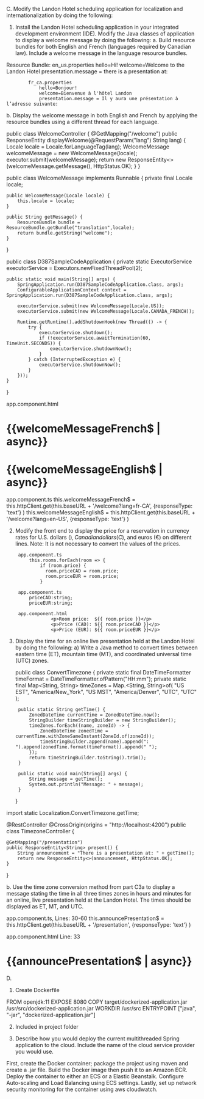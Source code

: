 C. Modify the Landon Hotel scheduling application for localization and internationalization by doing the following:
1. Install the Landon Hotel scheduling application in your integrated development environment (IDE). Modify the Java classes of application to display a welcome message by doing the following:
   a. Build resource bundles for both English and French (languages required by Canadian law). Include a welcome message in the language resource bundles.

Resource Bundle:
            en_us.properties
                hello=Hi!
                welcome=Welcome to the Landon Hotel
                presentation.message = there is a presentation at:

            fr_ca.properties
                hello=Bonjour!
                welcome=Bienvenue à l'hôtel Landon
                presentation.message = Il y aura une présentation à l’adresse suivante:

b. Display the welcome message in both English and French by applying the resource bundles using a different thread for each language.

public class WelcomeController {
@GetMapping("/welcome")
    public ResponseEntity<String> displayWelcome(@RequestParam("lang") String lang) {
        Locale locale = Locale.forLanguageTag(lang);
        WelcomeMessage welcomeMessage = new WelcomeMessage(locale);
        executor.submit(welcomeMessage);
        return new ResponseEntity<>(welcomeMessage.getMessage(), HttpStatus.OK);
    }
}

public class WelcomeMessage implements Runnable {
    private final Locale locale;

    public WelcomeMessage(Locale locale) {
        this.locale = locale;
    }

    public String getMessage() {
        ResourceBundle bundle = ResourceBundle.getBundle("translation",locale);
        return bundle.getString("welcome");
    }
}

public class D387SampleCodeApplication {
	private static ExecutorService executorService = Executors.newFixedThreadPool(2);

	public static void main(String[] args) {
		SpringApplication.run(D387SampleCodeApplication.class, args);
		ConfigurableApplicationContext context = SpringApplication.run(D387SampleCodeApplication.class, args);

		executorService.submit(new WelcomeMessage(Locale.US));
		executorService.submit(new WelcomeMessage(Locale.CANADA_FRENCH));

		Runtime.getRuntime().addShutdownHook(new Thread(() -> {
			try {
				executorService.shutdown();
				if (!executorService.awaitTermination(60, TimeUnit.SECONDS)) {
					executorService.shutdownNow();
				}
			} catch (InterruptedException e) {
				executorService.shutdownNow();
			}
		}));
	}

}

app.component.html
  <h1>{{welcomeMessageFrench$ | async}}</h1>
  <h1>{{welcomeMessageEnglish$ | async}}</h1>

app.component.ts
    this.welcomeMessageFrench$ = this.httpClient.get(this.baseURL + '/welcome?lang=fr-CA', {responseType: 'text'} )
    this.welcomeMessageEnglish$ = this.httpClient.get(this.baseURL + '/welcome?lang=en-US', {responseType: 'text'} )

2. Modify the front end to display the price for a reservation in currency rates for U.S. dollars ($), Canadian dollars (C$), and euros (€) on different lines.
   Note: It is not necessary to convert the values of the prices.

        app.component.ts
            this.rooms.forEach(room => {
                if (room.price) {
                  room.priceCAD = room.price;
                  room.priceEUR = room.price;
                }

        app.component.ts
            priceCAD:string;
            priceEUR:string;

        app.component.html
                    <p>Room price:  ${{ room.price }}</p>
                    <p>Price (CAD): ${{ room.priceCAD }}</p>
                    <p>Price (EUR): ${{ room.priceEUR }}</p>

3. Display the time for an online live presentation held at the Landon Hotel by doing the following:
     a) Write a Java method to convert times between eastern time (ET), mountain time (MT), and coordinated universal time (UTC) zones.

    public class ConvertTimezone {
        private static final DateTimeFormatter timeFormat = DateTimeFormatter.ofPattern("HH:mm");
        private static final Map<String, String> timeZones = Map.<String, String>of(
                "US EST", "America/New_York",
                "US MST", "America/Denver",
                "UTC", "UTC"
        );
    
        public static String getTime() {
            ZonedDateTime currentTime = ZonedDateTime.now();
            StringBuilder timeStringBuilder = new StringBuilder();
            timeZones.forEach((name, zoneId) -> {
                ZonedDateTime zonedTime = currentTime.withZoneSameInstant(ZoneId.of(zoneId));
                timeStringBuilder.append(name).append(": ").append(zonedTime.format(timeFormat)).append(" ");
            });
            return timeStringBuilder.toString().trim();
        }
    
        public static void main(String[] args) {
            String message = getTime();
            System.out.println("Message: " + message);
        }
    }

import static Localization.ConvertTimezone.getTime;

@RestController
@CrossOrigin(origins = "http://localhost:4200")
public class TimezoneController {

    @GetMapping("/presentation")
    public ResponseEntity<String> present() {
        String announcement = "There is a presentation at: " + getTime();
        return new ResponseEntity<>(announcement, HttpStatus.OK);
    }

}

b. Use the time zone conversion method from part C3a to display a message stating the time in all three times zones in hours and minutes for an online,
live presentation held at the Landon Hotel. The times should be displayed as ET, MT, and UTC.

app.component.ts, Lines: 30-60
    this.announcePresentation$ = this.httpClient.get(this.baseURL + '/presentation', {responseType: 'text'} )

app.component.html Line: 33

  <div class="scene" id="presentation">
        <h1>{{announcePresentation$ | async}}</h1>
  </div>


D.
1. Create Dockerfile 

FROM openjdk:11
EXPOSE 8080
COPY target/dockerized-application.jar /usr/src/dockerized-application.jar
WORKDIR /usr/src
ENTRYPOINT ["java", "-jar", "dockerized-application.jar"]

2. Included in project folder

3. Describe how you would deploy the current multithreaded Spring application to the cloud. 
Include the name of the cloud service provider you would use.

First, create the Docker container; package the project using maven and create a .jar file.
Build the Docker image then push it to an Amazon ECR. Deploy the container to either an ECS
or a Elastic Beanstalk. Configure Auto-scaling and Load Balancing using ECS settings. Lastly, 
set up network security monitoring for the container using aws cloudwatch.